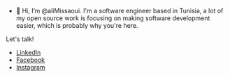 - 👋 Hi, I’m @aliMissaoui. I'm a software engineer based in Tunisia, a lot of my open source work is focusing on making software development easier, which is probably why you're here.

<!--- If my code has helped you, please consider --->
Let's talk!

- [LinkedIn](https://www.linkedin.com/in/alimissaoui/)
- [Facebook](https://www.facebook.com/alymissaoui/)
- [Instagram](https://www.instagram.com/strang2r_1/)

<!---
- 👋 Hi, I’m @aliMissaoui
- 👀 I’m interested in ...
- 🌱 I’m currently learning ...
- 💞️ I’m looking to collaborate on ...
- 📫 How to reach me ...
--->
<!---
aliMissaoui/aliMissaoui is a ✨ special ✨ repository because its `README.md` (this file) appears on your GitHub profile.
You can click the Preview link to take a look at your changes.
--->
